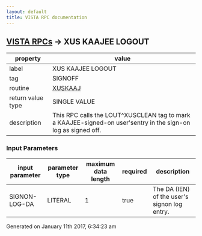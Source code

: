 ```yaml
---
layout: default
title: VISTA RPC documentation
---
```




## [VISTA RPCs](TableOfContent.md) &#8594; XUS KAAJEE LOGOUT 

 property | value 
--- | --- 
 label | XUS KAAJEE LOGOUT
 tag | SIGNOFF
 routine | [XUSKAAJ](http://code.osehra.org/dox/Routine_XUSKAAJ_source.html)
 return value type | SINGLE VALUE
 description | This RPC calls the LOUT^XUSCLEAN tag to mark a KAAJEE-signed-on user'sentry in the sign-on log as signed off.

### Input Parameters

| input parameter | parameter type | maximum data length | required | description | 
| --- | --- | --- | --- | --- | 
| SIGNON-LOG-DA | LITERAL | 1 | true | The DA (IEN) of the user's signon log entry. | 




Generated on January 11th 2017, 6:34:23 am